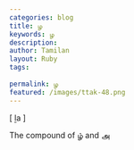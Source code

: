 ```yaml
---
categories: blog
title: ழ
keywords: ழ
description: 
author: Tamilan
layout: Ruby
tags: 
 
permalink: ழ
featured: /images/ttak-48.png
---
```

  
[ ḻa ]  
  
The compound of ழ் and அ